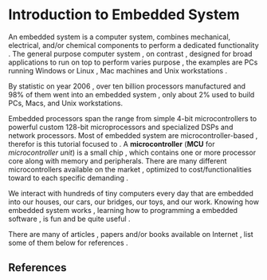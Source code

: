 # Introduction to Embedded System 

An embedded system is a computer system, combines mechanical, electrical, and/or chemical components to perform a dedicated functionality . The general purpose computer system , on contrast ,  designed for broad applications to run on top to  perform varies purpose , the examples are PCs running Windows or Linux , Mac machines and Unix workstations . 

By statistic on year 2006 ,  over ten billion processors manufactured and 98% of them went into an embedded system , only about 2% used to build PCs, Macs, and Unix workstations.

Embedded processors span the range from simple 4-bit microcontrollers to powerful custom 128-bit microprocessors and specialized DSPs and network processors. Most of embedded system are microcontroller-based , therefor is this tutorial focused to . A **microcontroller** (**MCU** for *microcontroller unit*) is a small chip , which contains one or more processor core along with memory  and peripherals. There are many different microcontrollers available on the market , optimized to cost/functionalities toward to each specific demanding .  

We interact with hundreds of tiny computers every day that are embedded into our houses, our cars, our bridges, our toys, and our work. Knowing how embedded system works , learning how to programming a embedded software , is fun and be quite useful . 



There are many of articles , papers and/or books available on Internet , list some of them below for references .

## References 

[Embedded system]: https://en.wikipedia.org/wiki/Embedded_system
[Embedded Systems]: https://www.omnisci.com/technical-glossary/embedded-systems
[Embedded Systems - Overview]: https://www.tutorialspoint.com/embedded_systems/es_overview.htm
[Embedded Systems - Shape The World]: http://users.ece.utexas.edu/~valvano/Volume1/E-Book/


